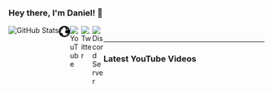 ### Hey there, I'm Daniel! 👋

<img align="left" alt="GitHub Stats" src="https://github-readme-stats.vercel.app/api?username=daniellochner&show_icons=true&hide_border=true" />

[<img align="left" alt="Website" width="22px" src="https://raw.githubusercontent.com/iconic/open-iconic/master/svg/globe.svg" />][website]
[<img align="left" alt="YouTube" width="22px" src="https://cdn.jsdelivr.net/npm/simple-icons@v3/icons/youtube.svg" />][youtube]
[<img align="left" alt="Twitter" width="22px" src="https://cdn.jsdelivr.net/npm/simple-icons@v3/icons/twitter.svg" />][twitter]
[<img align="left" alt="Discord Server" width="22px" src="https://cdn.jsdelivr.net/npm/simple-icons@v3/icons/discord.svg" />][discord-server]
<br/>

---

### Latest YouTube Videos
<!-- YOUTUBE:START -->
<!-- YOUTUBE:END -->

[website]: https://daniellochner.com
[twitter]: https://twitter.com/daniellochner
[youtube]: https://youtube.com/daniellochner
[discord-server]: https://discord.com/invite/CpugBB4r7W 